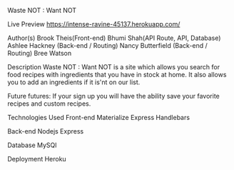 Waste NOT : Want NOT


Live Preview
https://intense-ravine-45137.herokuapp.com/

Author(s)
Brook Theis(Front-end)
Bhumi Shah(API Route, API, Database)
Ashlee Hackney (Back-end / Routing)
Nancy Butterfield (Back-end / Routing)
Bree Watson

Description
Waste NOT : Want NOT is a site which allows you search for food recipes with ingredients that you have in stock at home. It also allows you to add an ingredients if it is'nt on our list. 

Future futures:  If your sign up you will have the ability save your favorite recipes and custom recipes. 

Technologies Used
Front-end
Materialize
Express Handlebars

Back-end
Nodejs
Express

Database
MySQl

Deployment
Heroku
